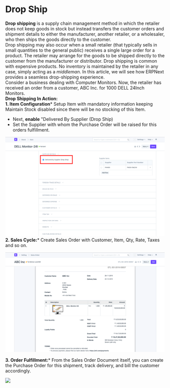 
# Drop Ship



**Drop shipping** is a supply chain management method in which the retailer does not keep goods in stock but instead transfers the customer orders and shipment details to either the manufacturer, another retailer, or a wholesaler, who then ships the goods directly to the customer.  
Drop shipping may also occur when a small retailer (that typically sells in small quantities to the general public) receives a single large order for a product. The retailer may arrange for the goods to be shipped directly to the customer from the manufacturer or distributor. Drop shipping is common with expensive products. No inventory is maintained by the retailer in any case, simply acting as a *middleman*. In this article, we will see how ERPNext provides a seamless drop-shipping experience.  
Consider a business dealing with Computer Monitors. Now, the retailer has received an order from a customer, ABC Inc. for 1000 DELL 24Inch Monitors.  
**Drop Shipping In Action:**  
**1. Item Configuration*** Setup Item with mandatory information keeping Maintain Stock disabled since there will be no stocking of this Item.
* Next, **enable** "Delivered By Supplier (Drop Ship)
* Set the Supplier with whom the Purchase Order will be raised for this orders fulfillment.

  
![](/files/RD6ip0k.png)  
**2. Sales Cycle:*** Create Sales Order with Customer, Item, Qty, Rate, Taxes and so on.

  
![](/files/oN2oubM.png)  
  
**3. Order Fulfillment:*** From the Sales Order Document itself, you can create the Purchase Order for this shipment, track delivery, and bill the customer accordingly.

  
![](/files/mSsoueP.gif)


